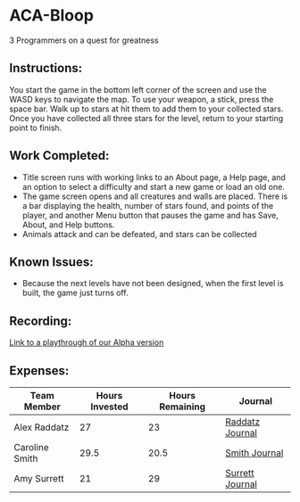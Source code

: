 # ACA-Bloop
3 Programmers on a quest for greatness

##  Instructions:
You start the game in the bottom left corner of the screen and use the WASD keys to navigate the map. To use your weapon, a stick, press the space bar. Walk up to stars at hit them to add them to your collected stars. Once you have collected all three stars for the level, return to your starting point to finish. 

## Work Completed:
* Title screen runs with working links to an About page, a Help page, and an option to select a difficulty and start a new game or load an old one.
* The game screen opens and all creatures and walls are placed. There is a bar displaying the health, number of stars found, and points of the player, and another Menu button that pauses the game and has Save, About, and Help buttons.
* Animals attack and can be defeated, and stars can be collected

## Known Issues:
* Because the next levels have not been designed, when the first level is built, the game just turns off.

## Recording:
[Link to a playthrough of our Alpha version](https://tinyurl.com/team-2-alpha)

## Expenses:

|Team Member | Hours Invested | Hours Remaining | Journal |     
|------|--------------------|---------------------| ---------- |     
|Alex Raddatz  |27 | 23 | [Raddatz Journal](https://github.com/ACA-RSS/ACA-Bloop/wiki/Raddatz-Journal) |      
|Caroline Smith | 29.5 | 20.5 | [Smith Journal](https://github.com/ACA-RSS/ACA-Bloop/wiki/Smith-Journal) |         
|Amy Surrett | 21 | 29 | [Surrett Journal](https://github.com/ACA-RSS/ACA-Bloop/wiki/Surrett-Journal) |      
